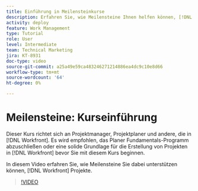 ```yaml
---
title: Einführung in Meilensteinkurse
description: Erfahren Sie, wie Meilensteine Ihnen helfen können, [!DNL  Workfront] Projekte.
activity: deploy
feature: Work Management
type: Tutorial
role: User
level: Intermediate
team: Technical Marketing
jira: KT-8931
doc-type: video
source-git-commit: a25a49e59ca483246271214886ea4dc9c10e8d66
workflow-type: tm+mt
source-wordcount: '64'
ht-degree: 0%

---
```


# Meilensteine: Kurseinführung

Dieser Kurs richtet sich an Projektmanager, Projektplaner und andere, die in [!DNL Workfront]. Es wird empfohlen, das Planer Fundamentals-Programm abzuschließen oder eine solide Grundlage für die Erstellung von Projekten in [!DNL Workfront] bevor Sie mit diesem Kurs beginnen.

In diesem Video erfahren Sie, wie Meilensteine Sie dabei unterstützen können, [!DNL  Workfront] Projekte.

>[!VIDEO](https://video.tv.adobe.com/v/335203/?quality=12&learn=on)
